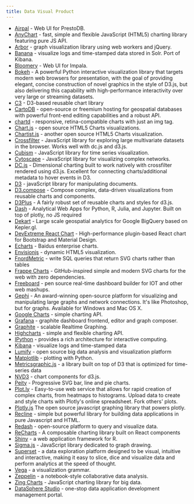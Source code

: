 ```yaml
---
title: Data Visual Product
---
```

- [Airpal](https://github.com/airbnb/airpal) - Web UI for PrestoDB.
- [AnyChart](http://www.anychart.com/) - fast, simple and flexible JavaScript (HTML5) charting library featuring pure JS API.
- [Arbor](https://github.com/samizdatco/arbor) - graph visualization library using web workers and jQuery.
- [Banana](https://github.com/LucidWorks/banana) - visualize logs and time-stamped data stored in Solr. Port of Kibana.
- [Bloomery](https://github.com/ufukomer/bloomery) - Web UI for Impala.
- [Bokeh](http://bokeh.pydata.org/en/latest/) - A powerful Python interactive visualization library that targets modern web browsers for presentation, with the goal of providing elegant, concise construction of novel graphics in the style of D3.js, but also delivering this capability with high-performance interactivity over very large or streaming datasets.
- [C3](http://c3js.org/) - D3-based reusable chart library
- [CartoDB](https://github.com/CartoDB/cartodb) - open-source or freemium hosting for geospatial databases with powerful front-end editing capabilities and a robust API.
- [chartd](http://chartd.co/) - responsive, retina-compatible charts with just an img tag.
- [Chart.js](http://www.chartjs.org/) - open source HTML5 Charts visualizations.
- [Chartist.js](https://github.com/gionkunz/chartist-js) - another open source HTML5 Charts visualization.
- [Crossfilter](http://square.github.io/crossfilter/) - JavaScript library for exploring large multivariate datasets in the browser. Works well with dc.js and d3.js.
- [Cubism](https://github.com/square/cubism) - JavaScript library for time series visualization.
- [Cytoscape](http://cytoscape.github.io/) - JavaScript library for visualizing complex networks.
- [DC.js](http://dc-js.github.io/dc.js/) - Dimensional charting built to work natively with crossfilter rendered using d3.js. Excellent for connecting charts/additional metadata to hover events in D3.
- [D3](https://d3js.org/) - javaScript library for manipulating documents.
- [D3.compose](https://github.com/CSNW/d3.compose) - Compose complex, data-driven visualizations from reusable charts and components.
- [D3Plus](http://d3plus.org/) - A fairly robust set of reusable charts and styles for d3.js.
- [Dash](https://github.com/plotly/dash) - Analytical Web Apps for Python, R, Julia, and Jupyter. Built on top of plotly, no JS required
- [Dekart](https://dekart.xyz/) - Large scale geospatial analytics for Google BigQuery based on Kepler.gl.
- [DevExtreme React Chart](https://devexpress.github.io/devextreme-reactive/react/chart/) - High-performance plugin-based React chart for Bootstrap and Material Design.
- [Echarts](https://github.com/ecomfe/echarts) - Baidus enterprise charts.
- [Envisionjs](https://github.com/HumbleSoftware/envisionjs) - dynamic HTML5 visualization.
- [FnordMetric](https://metrictools.org/) - write SQL queries that return SVG charts rather than tables
- [Frappe Charts](https://frappe.io/charts) - GitHub-inspired simple and modern SVG charts for the web with zero dependencies.
- [Freeboard](https://github.com/Freeboard/freeboard) - pen source real-time dashboard builder for IOT and other web mashups.
- [Gephi](https://github.com/gephi/gephi) - An award-winning open-source platform for visualizing and manipulating large graphs and network connections. It's like Photoshop, but for graphs. Available for Windows and Mac OS X.
- [Google Charts](https://developers.google.com/chart/) - simple charting API.
- [Grafana](https://grafana.com/) - graphite dashboard frontend, editor and graph composer.
- [Graphite](http://graphiteapp.org/) - scalable Realtime Graphing.
- [Highcharts](https://www.highcharts.com/) - simple and flexible charting API.
- [IPython](http://ipython.org/) - provides a rich architecture for interactive computing.
- [Kibana](https://www.elastic.co/products/kibana) - visualize logs and time-stamped data
- [Lumify](http://lumify.io/) - open source big data analysis and visualization platform
- [Matplotlib](https://github.com/matplotlib/matplotlib) - plotting with Python.
- [Metricsgraphic.js](https://metricsgraphicsjs.org/) - a library built on top of D3 that is optimized for time-series data
- [NVD3](http://nvd3.org/) - chart components for d3.js.
- [Peity](https://github.com/benpickles/peity) - Progressive SVG bar, line and pie charts.
- [Plot.ly](https://plot.ly/) - Easy-to-use web service that allows for rapid creation of complex charts, from heatmaps to histograms. Upload data to create and style charts with Plotly's online spreadsheet. Fork others' plots.
- [Plotly.js](https://github.com/plotly/plotly.js) The open source javascript graphing library that powers plotly.
- [Recline](https://github.com/okfn/recline) - simple but powerful library for building data applications in pure Javascript and HTML.
- [Redash](https://github.com/getredash/redash) - open-source platform to query and visualize data.
- [ReCharts](http://recharts.org/) - A composable charting library built on React components
- [Shiny](http://shiny.rstudio.com/) - a web application framework for R.
- [Sigma.js](https://github.com/jacomyal/sigma.js) - JavaScript library dedicated to graph drawing.
- [Superset](https://github.com/apache/incubator-superset) - a data exploration platform designed to be visual, intuitive and interactive, making it easy to slice, dice and visualize data and perform analytics at the speed of thought.
- [Vega](https://github.com/vega/vega) - a visualization grammar.
- [Zeppelin](https://github.com/ZEPL/zeppelin) - a notebook-style collaborative data analysis.
- [Zing Charts](https://www.zingchart.com/) - JavaScript charting library for big data.
- [DataSphere Studio](https://github.com/WeBankFinTech/DataSphereStudio) - one-stop data application development management portal.


